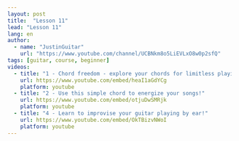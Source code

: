 ```yaml
---
layout: post
title:  "Lesson 11"
lead: "Lesson 11"
lang: en
author:
  - name: "JustinGuitar"
    url: "https://www.youtube.com/channel/UCBNkm8o5LiEVLxO8w0p2sfQ"
tags: [guitar, course, beginner]
videos:
  - title: "1 - Chord freedom - explore your chords for limitless playing!"
    url: https://www.youtube.com/embed/heaI1aGdYCg
    platform: youtube
  - title: "2 - Use this simple chord to energize your songs!"
    url: https://www.youtube.com/embed/otjuDwSMRjk
    platform: youtube
  - title: "4 - Learn to improvise your guitar playing by ear!"
    url: https://www.youtube.com/embed/OkTBizvNWoI
    platform: youtube
---
```

